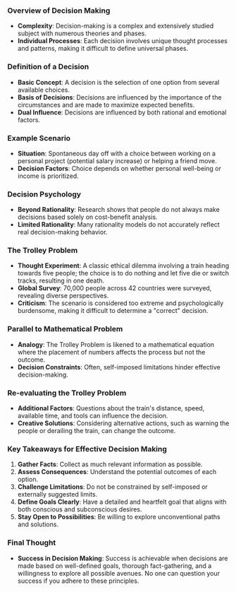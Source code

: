 ### Overview of Decision Making
- **Complexity**: Decision-making is a complex and extensively studied subject with numerous theories and phases.
- **Individual Processes**: Each decision involves unique thought processes and patterns, making it difficult to define universal phases.



### Definition of a Decision
- **Basic Concept**: A decision is the selection of one option from several available choices.
- **Basis of Decisions**: Decisions are influenced by the importance of the circumstances and are made to maximize expected benefits.
- **Dual Influence**: Decisions are influenced by both rational and emotional factors.



### Example Scenario
- **Situation**: Spontaneous day off with a choice between working on a personal project (potential salary increase) or helping a friend move.
- **Decision Factors**: Choice depends on whether personal well-being or income is prioritized.



### Decision Psychology
- **Beyond Rationality**: Research shows that people do not always make decisions based solely on cost-benefit analysis.
- **Limited Rationality**: Many rationality models do not accurately reflect real decision-making behavior.



### The Trolley Problem
- **Thought Experiment**: A classic ethical dilemma involving a train heading towards five people; the choice is to do nothing and let five die or switch tracks, resulting in one death.
- **Global Survey**: 70,000 people across 42 countries were surveyed, revealing diverse perspectives.
- **Criticism**: The scenario is considered too extreme and psychologically burdensome, making it difficult to determine a "correct" decision.



### Parallel to Mathematical Problem
- **Analogy**: The Trolley Problem is likened to a mathematical equation where the placement of numbers affects the process but not the outcome.
- **Decision Constraints**: Often, self-imposed limitations hinder effective decision-making.



### Re-evaluating the Trolley Problem
- **Additional Factors**: Questions about the train's distance, speed, available time, and tools can influence the decision.
- **Creative Solutions**: Considering alternative actions, such as warning the people or derailing the train, can change the outcome.



### Key Takeaways for Effective Decision Making
1. **Gather Facts**: Collect as much relevant information as possible.
2. **Assess Consequences**: Understand the potential outcomes of each option.
3. **Challenge Limitations**: Do not be constrained by self-imposed or externally suggested limits.
4. **Define Goals Clearly**: Have a detailed and heartfelt goal that aligns with both conscious and subconscious desires.
5. **Stay Open to Possibilities**: Be willing to explore unconventional paths and solutions.



### Final Thought
- **Success in Decision Making**: Success is achievable when decisions are made based on well-defined goals, thorough fact-gathering, and a willingness to explore all possible avenues. No one can question your success if you adhere to these principles.